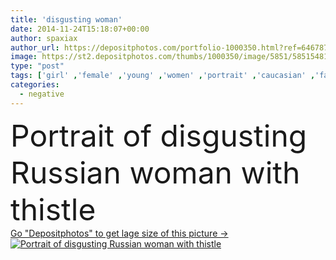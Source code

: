 ```yaml
---
title: 'disgusting woman'
date: 2014-11-24T15:18:07+00:00
author: spaxiax
author_url: https://depositphotos.com/portfolio-1000350.html?ref=64678756
image: https://st2.depositphotos.com/thumbs/1000350/image/5851/58515481/api_thumb_450.jpg?forcejpeg=true
type: "post"
tags: ['girl' ,'female' ,'young' ,'women' ,'portrait' ,'caucasian' ,'face' ,'expression' ,'woman' ,'with' ,'negative' ,'bad' ,'look' ,'russian' ,'grimace' ,'displeased' ,'of' ,'disgust' ,'disgusting' ,'ugly' ,'thistle' ,'disgusted' ,'headscard' ]
categories: 
  - negative
---
```

<div aling="center">
            <font size="60"> Portrait of disgusting Russian woman with thistle</font>   
</div>
<div>
    <a href='https://st2.depositphotos.com/thumbs/1000350/image/5851/58515481/api_thumb_450.jpg?forcejpeg=true?ref=64678756' target=_blank > Go "Depositphotos" to get lage size of this picture ->
        <img href='https://st2.depositphotos.com/thumbs/1000350/image/5851/58515481/api_thumb_450.jpg?forcejpeg=true?ref=64678756' src='https://st2.depositphotos.com/1000350/5851/i/950/depositphotos_58515481-stock-photo-disgusting-woman.jpg?forcejpeg=true' alt='Portrait of disgusting Russian woman with thistle' >
    </a>
</div>
